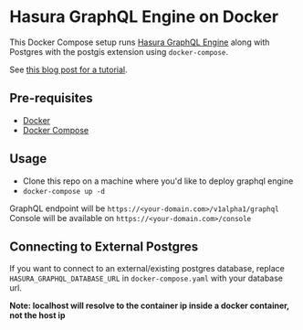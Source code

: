 # Hasura GraphQL Engine on Docker

This Docker Compose setup runs [Hasura GraphQL Engine](https://github.com/hasura/graphql-engine) along with Postgres with the postgis extension using `docker-compose`.

See [this blog post for a tutorial](https://blog.hasura.io/graphql-and-geo-location-on-postgres-using-hasura-562e7bd47a2f).

## Pre-requisites

- [Docker](https://docs.docker.com/install/)
- [Docker Compose](https://docs.docker.com/compose/install/)

## Usage

- Clone this repo on a machine where you'd like to deploy graphql engine
- `docker-compose up -d`

GraphQL endpoint will be `https://<your-domain.com>/v1alpha1/graphql`
Console will be available on `https://<your-domain.com>/console`

## Connecting to External Postgres

If you want to connect to an external/existing postgres database, replace `HASURA_GRAPHQL_DATABASE_URL` in `docker-compose.yaml` with your database url. 

**Note: localhost will resolve to the container ip inside a docker container, not the host ip**


